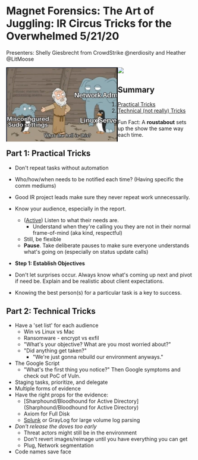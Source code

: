 
# Magnet Forensics: The Art of Juggling: IR Circus Tricks for the Overwhelmed 5/21/20

Presenters: Shelly Giesbrecht from CrowdStrike @nerdiosity and Heather @LitMoose

<img src="IRCircusTricks.Pictures/image-20200521132709859.png" width="300" height="200" alt="alt text" align=left><img src="IRCircusTricks.Pictures%5Cimage-20200521134844119.png" alt-text="Great security quotes" width=500 align=right/>



## Summary

1. [Practical Tricks](#Part-1:-Practical-Tricks)
2. [Technical (not really) Tricks](#Part-2:-Technical-Tricks)

Fun Fact: A **roustabout** sets up the show the same way each time.



## Part 1: Practical Tricks

- Don't repeat tasks without automation
- Who/how/when needs to be notified each time? (Having specific the comm mediums)
- Good IR project leads make sure they never repeat work unnecessarily.

- Know your audience, especially in the report.
  - ([Active](https://en.wikipedia.org/wiki/Active_listening)) Listen to what their needs are. 
    - Understand when they're calling you they are not in their normal frame-of-mind (aka kind, respectful)
  - Still, be flexible
  - **Pause**. Take deliberate pauses to make sure everyone understands what's going on (especially on status update calls)
- **Step 1: Establish Objectives**
- Don't let surprises occur. Always know what's coming up next and pivot if need be. Explain and be realistic about client expectations. 
- Knowing the best person(s) for a particular task is a key to success.



## Part 2: Technical Tricks

- Have a 'set list' for each audience
  - Win vs Linux vs Mac
  - Ransomware - encrypt vs exfil
  - "What's your objective? What are you most worried about?"
  - "Did anything get taken?"
    - "We're just gonna rebuild our environment anyways."
- The Google Script
  - "What's the first thing you notice?" Then Google symptoms and check out PoC of Vuln.
- Staging tasks, prioritize, and delegate
- Multiple forms of evidence
- Have the right props for the evidence:
  - [Sharphound/Bloodhound for Active Directory](Sharphound/Bloodhound for Active Directory)
  - Axiom for Full Disk
  - [Splunk](https://github.com/jklm264/My-Forensics-Notes/blob/master/Tools/splunk/SuggestedSearches.md) or GrayLog for large volume log parsing
- *Don't release the doves too early*
  - Threat actors might still be in the environment
  - Don't revert images/reimage until you have everything you can get
  - Plug, Network segmentation
- Code names save face